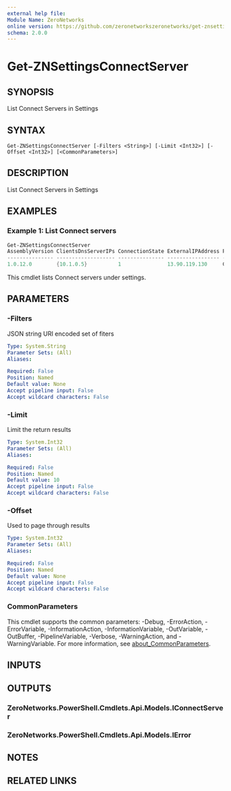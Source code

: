 ```yaml
---
external help file:
Module Name: ZeroNetworks
online version: https://github.com/zeronetworkszeronetworks/get-znsettingsconnectserver
schema: 2.0.0
---
```


# Get-ZNSettingsConnectServer

## SYNOPSIS
List Connect Servers in Settings

## SYNTAX

```
Get-ZNSettingsConnectServer [-Filters <String>] [-Limit <Int32>] [-Offset <Int32>] [<CommonParameters>]
```

## DESCRIPTION
List Connect Servers in Settings

## EXAMPLES

### Example 1: List Connect servers
```powershell
Get-ZNSettingsConnectServer
AssemblyVersion ClientsDnsServerIPs ConnectionState ExternalIPAddress Fqdn            Id           InstalledAt   InternalIPAddress Name Port
--------------- ------------------- --------------- ----------------- ----            --           -----------   ----------------- ---- ----
1.0.12.0        {10.1.0.5}          1               13.90.119.130     CS01.posh.local y:a:jUDZuhXU 1685619874429 10.1.0.9          CS01 52000
```

This cmdlet lists Connect servers under settings.

## PARAMETERS

### -Filters
JSON string URI encoded set of fiters

```yaml
Type: System.String
Parameter Sets: (All)
Aliases:

Required: False
Position: Named
Default value: None
Accept pipeline input: False
Accept wildcard characters: False
```

### -Limit
Limit the return results

```yaml
Type: System.Int32
Parameter Sets: (All)
Aliases:

Required: False
Position: Named
Default value: 10
Accept pipeline input: False
Accept wildcard characters: False
```

### -Offset
Used to page through results

```yaml
Type: System.Int32
Parameter Sets: (All)
Aliases:

Required: False
Position: Named
Default value: None
Accept pipeline input: False
Accept wildcard characters: False
```

### CommonParameters
This cmdlet supports the common parameters: -Debug, -ErrorAction, -ErrorVariable, -InformationAction, -InformationVariable, -OutVariable, -OutBuffer, -PipelineVariable, -Verbose, -WarningAction, and -WarningVariable. For more information, see [about_CommonParameters](http://go.microsoft.com/fwlink/?LinkID=113216).

## INPUTS

## OUTPUTS

### ZeroNetworks.PowerShell.Cmdlets.Api.Models.IConnectServer

### ZeroNetworks.PowerShell.Cmdlets.Api.Models.IError

## NOTES

## RELATED LINKS


